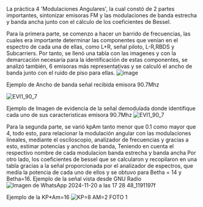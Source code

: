 La práctica 4 'Modulaciones Angulares', la cual constó de 2 partes importantes, sintonizar emisoras FM y las modulaciones de banda estrecha y banda ancha junto con el cálculo de los coeficientes de Bessel.

Para la primera parte, se comenzo a hacer un barrido de frecuencias, las cuales era importante determinar las componentes que venían en el espectro de cada una de ellas, como L+R, señal piloto, L-R,RBDS y Subcarriers. Por tanto, se llenó una tabla con las imagenes y con la demarcación necesaria para la identificación de estas componentes, se analizó también, 6 emisoras más representativas y se calculó el ancho de banda junto con el ruido de piso para ellas.
![image](https://github.com/user-attachments/assets/c20d4df8-661c-44e2-8c95-41244bd2b04a)

Ejemplo de Ancho de banda señal recibida emisora 90.7Mhz

![EVI1_90_7](https://github.com/user-attachments/assets/d1cd41ea-fc16-4bac-9ac9-46acaf6b06c7)

Ejemplo de Imagen de evidencia de la señal demodulada donde identifique cada uno de sus caracteristicas emisora 90.7Mhz
![EVI1_90_7](https://github.com/user-attachments/assets/1d158150-0230-4945-8d76-e0ee456b6a6b)

Para la segunda parte, se varió kpAm tanto menor que 0.1 como mayor que 4, todo esto, para relacionar la modulación angular con las modulaciones lineales, mediante el osciloscopio, analizador de frecuencias y gracias a esto, estimar potencias y anchos de banda, Teniendo en cuenta el respectivo nombre de cada modulacion banda estrecha y banda ancha
Por otro lado, los coeficientes de bessel que se calcularon y recopilaron en una tabla gracias a la señal proporcionada por el analizador de espectros, que medía la potencia de cada uno de ellos y se obtuvo para Betha = 14 y Betha=16.
Ejemplo de la señal vista desde GNU Radio 
![Imagen de WhatsApp 2024-11-20 a las 17 28 48_1191197f](https://github.com/user-attachments/assets/74c48e65-cc39-4145-bf4b-048ad1c0dd70)


Ejemplo de la KP*Am=16
![KP=8 AM=2 FOTO 1](https://github.com/user-attachments/assets/9b95cc0d-a438-4307-b451-b3440e04210a)


